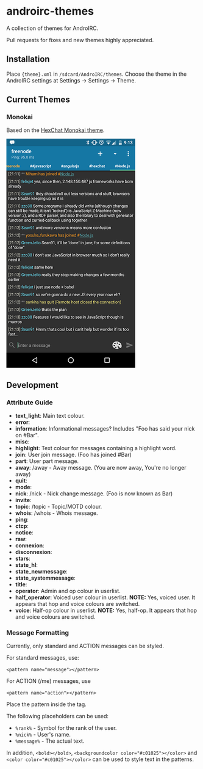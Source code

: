 # androirc-themes
A collection of themes for AndroIRC.

Pull requests for fixes and new themes highly appreciated.

## Installation
Place ```{theme}.xml``` in ```/sdcard/AndroIRC/themes```.
Choose the theme in the AndroIRC settings at Settings -> Settings -> Theme.

## Current Themes

### Monokai
Based on the [HexChat Monokai theme](https://hexchat.github.io/themes.html).

![Monokai screenshot](/Monokai/Monokai_screenshot.png?raw=true "Monokai screenshot")


## Development

### Attribute Guide

- __text_light__: Main text colour.
- __error__: 
- __information__: Informational messages? Includes "Foo has said your nick on #Bar".
- __misc__: 
- __highlight__: Text colour for messages containing a highlight word.
- __join__: User join message. (Foo has joined #Bar)
- __part__: User part message. 
- __away__: /away - Away message. (You are now away, You're no longer away)
- __quit__: 
- __mode__: 
- __nick__: /nick - Nick change message. (Foo is now known as Bar)
- __invite__: 
- __topic__: /topic - Topic/MOTD colour.
- __whois__: /whois - Whois message.
- __ping__: 
- __ctcp__: 
- __notice__: 
- __raw__: 
- __connexion__: 
- __disconnexion__: 
- __stars__: 
- __state_hl__: 
- __state_newmessage__: 
- __state_systemmessage__: 
- __title__: 
- __operator__: Admin and op colour in userlist.
- __half_operator__: Voiced user colour in userlist. __NOTE:__ Yes, voiced user. It appears that hop and voice colours are switched.
- __voice__: Half-op colour in userlist. __NOTE:__ Yes, half-op. It appears that hop and voice colours are switched.

### Message Formatting

Currently, only standard and ACTION messages can be styled.

For standard messages, use:
```
<pattern name="message"></pattern>
```

For ACTION (/me) messages, use
```
<pattern name="action"></pattern>
```

Place the pattern inside the tag.

The following placeholders can be used:
- ```%rank%``` - Symbol for the rank of the user. 
- ```%nick%``` - User's name.
- ```%message%``` - The actual text.

In addition, ```<bold></bold>```, ```<backgroundcolor color="#c01025"></color>``` and ```<color color="#c01025"></color>``` can be used to style text in the patterns.